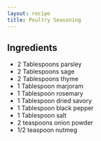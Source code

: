 ```yaml
---
layout: recipe
title: Poultry Seasoning
---
```


## Ingredients

* 2 Tablespoons parsley
* 2 Tablespoons sage
* 2 Tablespoons thyme
* 1 Tablespoon marjoram
* 1 Tablespoon rosemary
* 1 Tablespoon dried savory
* 1 Tablespoon black pepper
* 1 Tablespoon salt
* 2 teaspoons onion powder
* 1/2 teaspoon nutmeg

